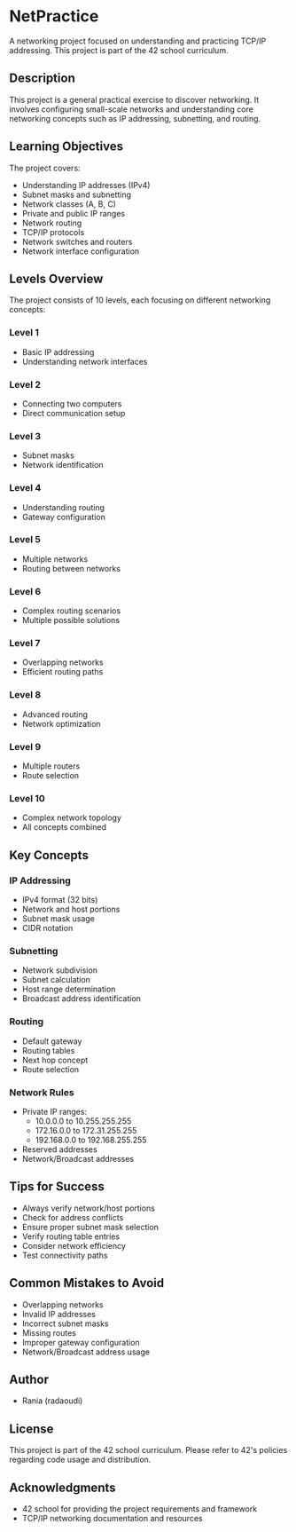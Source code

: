 # NetPractice

A networking project focused on understanding and practicing TCP/IP addressing. This project is part of the 42 school curriculum.

## Description

This project is a general practical exercise to discover networking. It involves configuring small-scale networks and understanding core networking concepts such as IP addressing, subnetting, and routing.

## Learning Objectives

The project covers:
- Understanding IP addresses (IPv4)
- Subnet masks and subnetting
- Network classes (A, B, C)
- Private and public IP ranges
- Network routing
- TCP/IP protocols
- Network switches and routers
- Network interface configuration

## Levels Overview

The project consists of 10 levels, each focusing on different networking concepts:

### Level 1
- Basic IP addressing
- Understanding network interfaces

### Level 2
- Connecting two computers
- Direct communication setup

### Level 3
- Subnet masks
- Network identification

### Level 4
- Understanding routing
- Gateway configuration

### Level 5
- Multiple networks
- Routing between networks

### Level 6
- Complex routing scenarios
- Multiple possible solutions

### Level 7
- Overlapping networks
- Efficient routing paths

### Level 8
- Advanced routing
- Network optimization

### Level 9
- Multiple routers
- Route selection

### Level 10
- Complex network topology
- All concepts combined

## Key Concepts

### IP Addressing
- IPv4 format (32 bits)
- Network and host portions
- Subnet mask usage
- CIDR notation

### Subnetting
- Network subdivision
- Subnet calculation
- Host range determination
- Broadcast address identification

### Routing
- Default gateway
- Routing tables
- Next hop concept
- Route selection

### Network Rules
- Private IP ranges:
  - 10.0.0.0 to 10.255.255.255
  - 172.16.0.0 to 172.31.255.255
  - 192.168.0.0 to 192.168.255.255
- Reserved addresses
- Network/Broadcast addresses

## Tips for Success
- Always verify network/host portions
- Check for address conflicts
- Ensure proper subnet mask selection
- Verify routing table entries
- Consider network efficiency
- Test connectivity paths

## Common Mistakes to Avoid
- Overlapping networks
- Invalid IP addresses
- Incorrect subnet masks
- Missing routes
- Improper gateway configuration
- Network/Broadcast address usage

## Author
- Rania (radaoudi)

## License
This project is part of the 42 school curriculum. Please refer to 42's policies regarding code usage and distribution.

## Acknowledgments
- 42 school for providing the project requirements and framework
- TCP/IP networking documentation and resources
